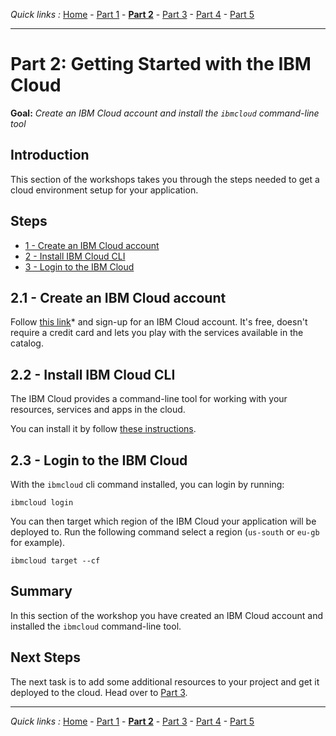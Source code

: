 *Quick links :*
[Home](/README.md) - [Part 1](../part1/README.md) - [**Part 2**](../part2/README.md) - [Part 3](../part3/README.md) - [Part 4](../part4/README.md) - [Part 5](../part5/README.md)
***

# Part 2: Getting Started with the IBM Cloud

**Goal:** *Create an IBM Cloud account and install the `ibmcloud` command-line tool*

## Introduction

This section of the workshops takes you through the steps needed to get a cloud
environment setup for your application.

## Steps

 - [1 - Create an IBM Cloud account](#21---create-an-ibm-cloud-account)
 - [2 - Install IBM Cloud CLI](#22---install-ibm-cloud-cli)
 - [3 - Login to the IBM Cloud](#23---login-to-the-ibm-cloud)

## 2.1 - Create an IBM Cloud account

Follow [this link](https://ibm.biz/Bd2nay)* and sign-up for an IBM Cloud account. It's
free, doesn't require a credit card and lets you play with the services available
in the catalog.

## 2.2 - Install IBM Cloud CLI

The IBM Cloud provides a command-line tool for working with your resources,
services and apps in the cloud.

You can install it by follow [these instructions](https://cloud.ibm.com/docs/cli?topic=cloud-cli-install-ibmcloud-cli).

## 2.3 - Login to the IBM Cloud

With the `ibmcloud` cli command installed, you can login by running:

    ibmcloud login

You can then target which region of the IBM Cloud your application will be deployed
to. Run the following command select a region (`us-south` or `eu-gb` for example).

    ibmcloud target --cf



## Summary

In this section of the workshop you have created an IBM Cloud account
and installed the `ibmcloud` command-line tool.

## Next Steps

The next task is to add some additional resources to your project and get it
deployed to the cloud. Head over to [Part 3](../part3/README.md).


***
*Quick links :*
[Home](/README.md) - [Part 1](../part1/README.md) - [**Part 2**](../part2/README.md) - [Part 3](../part3/README.md) - [Part 4](../part4/README.md) - [Part 5](../part5/README.md)
